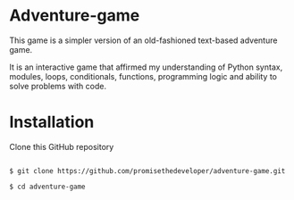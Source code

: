 # Adventure-game

This game is a simpler version of an old-fashioned text-based adventure game.

It is an interactive game that affirmed my understanding of Python syntax, modules, loops, conditionals, functions, programming logic and ability to solve problems with code.

# Installation

Clone this GitHub repository 
```

$ git clone https://github.com/promisethedeveloper/adventure-game.git

$ cd adventure-game
```
